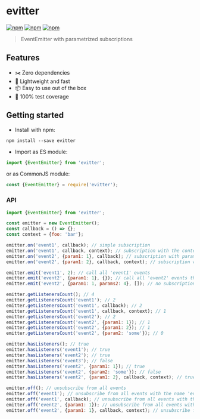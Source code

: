 # evitter
[![npm](https://img.shields.io/npm/dm/evitter.svg)](https://www.npmjs.com/package/evitter)
[![npm](https://img.shields.io/npm/v/evitter.svg)](https://www.npmjs.com/package/evitter)
[![npm](https://img.shields.io/npm/l/evitter.svg)](https://www.npmjs.com/package/evitter)

> EventEmitter with parametrized subscriptions

## Features
* :scissors: Zero dependencies
* :rocket: Lightweight and fast
* :package: Easy to use out of the box
* :100: 100% test coverage

## Getting started

* Install with npm:
```shell
npm install --save evitter
```

* Import as ES module:

```js
import {EventEmitter} from 'evitter';
```

or as CommonJS module:
```js
const {EventEmitter} = require('evitter');
```

### API

```js
import {EventEmitter} from 'evitter';

const emitter = new EventEmitter();
const callback = () => {};
const context = {foo: 'bar'};

emitter.on('event1', callback); // simple subscription
emitter.on('event1', callback, context); // subscription with the context for our callback
emitter.on('event2', {param1: 1}, callback); // subscription with parameters
emitter.on('event2', {param1: 2}, callback, context); // subscription with parameters & the context

emitter.emit('event1', 2); // call all 'event1' events
emitter.emit('event2', {param1: 1}, {}); // call all 'event2' events that match parameters
emitter.emit('event2', {param1: 1, params2: 4}, []); // no subscriptions there

emitter.getListenersCount(); // 4
emitter.getListenersCount('event1'); // 2
emitter.getListenersCount('event1', callback); // 2
emitter.getListenersCount('event1', callback, context); // 1
emitter.getListenersCount('event2'); // 2
emitter.getListenersCount('event2', {param1: 1}); // 1
emitter.getListenersCount('event2', {param1: 2}); // 1
emitter.getListenersCount('event2', {param2: 'some'}); // 0

emitter.hasListeners(); // true
emitter.hasListeners('event1'); // true
emitter.hasListeners('event2'); // true
emitter.hasListeners('event3'); // false
emitter.hasListeners('event2', {param1: 1}); // true
emitter.hasListeners('event2', {param2: 'some'}); // false
emitter.hasListeners('event2', {param1: 2}, callback, context); // true

emitter.off(); // unsubscribe from all events
emitter.off('event1'); // unsubscribe from all events with the name 'event1'
emitter.off('event1', callback); // unsubscribe from all events with the name 'event1' and specific callback
emitter.off('event2', {param1: 1}); // unsubscribe from all events with the name 'event2' and specific parameters
emitter.off('event2', {param1: 1}, callback, context); // unsubscribe from all events that match all arguments
```
